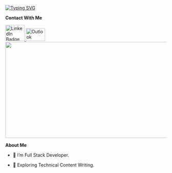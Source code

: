 
[![Typing SVG](https://readme-typing-svg.demolab.com?font=Fira+Code&pause=1000&color=2E12F7&width=435&lines=Hi+there+%F0%9F%91%8B+I'm+Katren+Mikhael;welcome+to+my+profile+;I'm+Full+Stack+Laravel++Developer)](https://git.io/typing-svg)


**Contact With Me**
<div id="badges">
  <a href="linkedin.com/in/katren-mikhael-540350218">
    <img src="https://raw.githubusercontent.com/rahuldkjain/github-profile-readme-generator/master/src/images/icons/Social/linked-in-alt.svg" alt="LinkedIn Badge" style="width:60px;height:50px"/>
  </a>
   <a href="mailto:katren.mikhael@outlook.com">
    <img  src="https://github.com/sempostma/office365-icons/raw/master/png/256/outlook.png" alt="Outlook Badge" style="width:60px;height:40px;margine-left:40px"/>
  </a>
</div>  
<div align="center">
  <img src="https://media.giphy.com/media/dWesBcTLavkZuG35MI/giphy.gif" width="600" height="300"/>
</div>

**About Me**

- :telescope: I’m Full Stack Developer.

- :seedling: Exploring Technical Content Writing.


